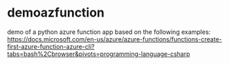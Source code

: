 # demoazfunction
demo of a python azure function app
based on the following examples:
https://docs.microsoft.com/en-us/azure/azure-functions/functions-create-first-azure-function-azure-cli?tabs=bash%2Cbrowser&pivots=programming-language-csharp

